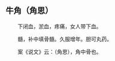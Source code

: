 ## 牛角（角思）
<p>&emsp;&emsp;
下闭血，淤血，疼痛，女人带下血。
</p>
<p>&emsp;&emsp;
髓，补中填骨髓。久服增年。胆可丸药。
</p>
<p>&emsp;&emsp;
案《说文》云：（角思），角中骨也。
</p>
